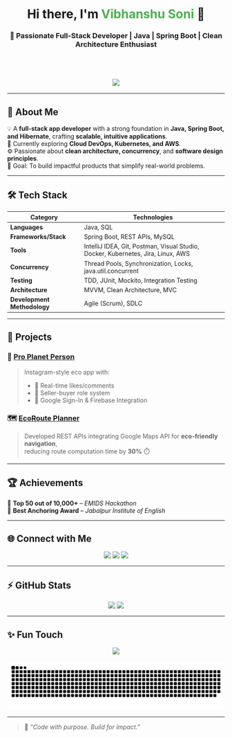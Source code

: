 <!-- Animated Header -->
<h1 align="center">Hi there, I'm <span style="color:#4CAF50;">Vibhanshu Soni</span> 👋</h1>
<h3 align="center">🚀 Passionate Full-Stack Developer | Java | Spring Boot | Clean Architecture Enthusiast</h3>

<br><br>

<div align="center" style="margin-top: 20px;">
  <img src="https://readme-typing-svg.herokuapp.com?font=Fira+Code&pause=1000&color=00C853&center=true&vCenter=true&width=480&lines=Building+scalable+apps+with+Java+%26+Spring+Boot;Exploring+new+tech+every+day;Writing+clean+%26+maintainable+code;Code+with+purpose%2C+Build+for+impact!"/>
</div>

---

## 🧠 About Me  
💡 A **full-stack app developer** with a strong foundation in **Java, Spring Boot, and Hibernate**, crafting **scalable, intuitive applications**.  
🌱 Currently exploring **Cloud DevOps, Kubernetes, and AWS**.  
⚙️ Passionate about **clean architecture, concurrency**, and **software design principles**.  
🎯 Goal: To build impactful products that simplify real-world problems.

---

## 🛠️ Tech Stack

| Category | Technologies |
|-----------|---------------|
| **Languages** | Java, SQL |
| **Frameworks/Stack** | Spring Boot, REST APIs, MySQL |
| **Tools** | IntelliJ IDEA, Git, Postman, Visual Studio, Docker, Kubernetes, Jira, Linux, AWS |
| **Concurrency** | Thread Pools, Synchronization, Locks, java.util.concurrent |
| **Testing** | TDD, JUnit, Mockito, Integration Testing |
| **Architecture** | MVVM, Clean Architecture, MVC |
| **Development Methodology** | Agile (Scrum), SDLC |

---

## 💼 Projects

### 🌱 [Pro Planet Person](https://github.com/Vibhanshusoni/ProPlanetPerson.git)
> Instagram-style eco app with:
> - 🌿 Real-time likes/comments  
> - 👥 Seller-buyer role system  
> - 🔑 Google Sign-In & Firebase Integration  

### 🗺️ [EcoRoute Planner](https://github.com/Vibhanshusoni/EcoRoutePlannerBackend.git)
> Developed REST APIs integrating Google Maps API for **eco-friendly navigation**,  
> reducing route computation time by **30%** ⏱️

---

## 🏆 Achievements  
🏅 **Top 50 out of 10,000+** – *EMIDS Hackathon*  
🎤 **Best Anchoring Award** – *Jabalpur Institute of English*  

---

## 🌐 Connect with Me  

<p align="center">
  <a href="mailto:vibhanshusoniofficial@gmail.com"><img src="https://img.shields.io/badge/Email-D14836?style=for-the-badge&logo=gmail&logoColor=white"/></a>
  <a href="https://www.linkedin.com/in/vibhanshusoni98/"><img src="https://img.shields.io/badge/LinkedIn-0077B5?style=for-the-badge&logo=linkedin&logoColor=white"/></a>
  <a href="https://github.com/Vibhanshusoni"><img src="https://img.shields.io/badge/GitHub-181717?style=for-the-badge&logo=github&logoColor=white"/></a>
</p>

---

## ⚡ GitHub Stats  

<p align="center">
  <img height="180em" src="https://github-readme-stats.vercel.app/api?username=Vibhanshusoni&show_icons=true&theme=react&hide_border=true&bg_color=0D1117"/>
  <img height="180em" src="https://github-readme-streak-stats.herokuapp.com/?user=Vibhanshusoni&theme=react&hide_border=true&background=0D1117"/>
</p>

---

## ✨ Fun Touch  

<p align="center">
  <img src="https://github-profile-trophy.vercel.app/?username=Vibhanshusoni&theme=darkhub&no-bg=true&no-frame=true&margin-w=5"/>
</p>

<p align="center">
  <img src="https://github.com/Platane/snk/raw/output/github-contribution-grid-snake.svg" alt="snake animation" />
</p>

---

> 🧩 *“Code with purpose. Build for impact.”*
